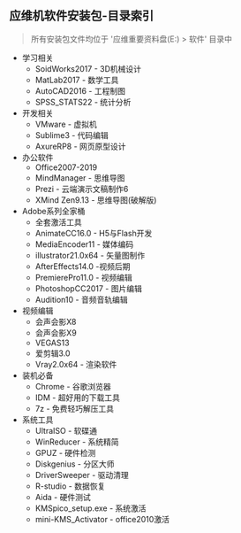 ## 应维机软件安装包-目录索引

> 所有安装包文件均位于 '应维重要资料盘(E:) > 软件' 目录中

- 学习相关
  - SoidWorks2017 - 3D机械设计
  - MatLab2017 - 数学工具
  - AutoCAD2016 - 工程制图
  - SPSS_STATS22 - 统计分析
- 开发相关
  - VMware - 虚拟机
  - Sublime3 - 代码编辑
  - AxureRP8 - 网页原型设计
- 办公软件
  - Office2007-2019
  - MindManager - 思维导图
  - Prezi - 云端演示文稿制作6
  - XMind Zen9.13 - 思维导图(破解版)
- Adobe系列全家桶
  - 全套激活工具
  - AnimateCC16.0 - H5与Flash开发
  - MediaEncoder11 - 媒体编码
  - illustrator21.0x64 - 矢量图制作
  - AfterEffects14.0 -视频后期
  - PremierePro11.0 - 视频编辑
  - PhotoshopCC2017 - 图片编辑
  - Audition10 - 音频音轨编辑
- 视频编辑
  - 会声会影X8
  - 会声会影X9
  - VEGAS13
  - 爱剪辑3.0
  - Vray2.0x64 - 渲染软件
- 装机必备
  - Chrome - 谷歌浏览器
  - IDM - 超好用的下载工具
  - 7z - 免费轻巧解压工具
- 系统工具
  - UltraISO - 软碟通
  - WinReducer - 系统精简
  - GPUZ - 硬件检测
  - Diskgenius - 分区大师
  - DriverSweeper - 驱动清理
  - R-studio - 数据恢复
  - Aida - 硬件测试
  - KMSpico_setup.exe - 系统激活
  - mini-KMS_Activator - office2010激活